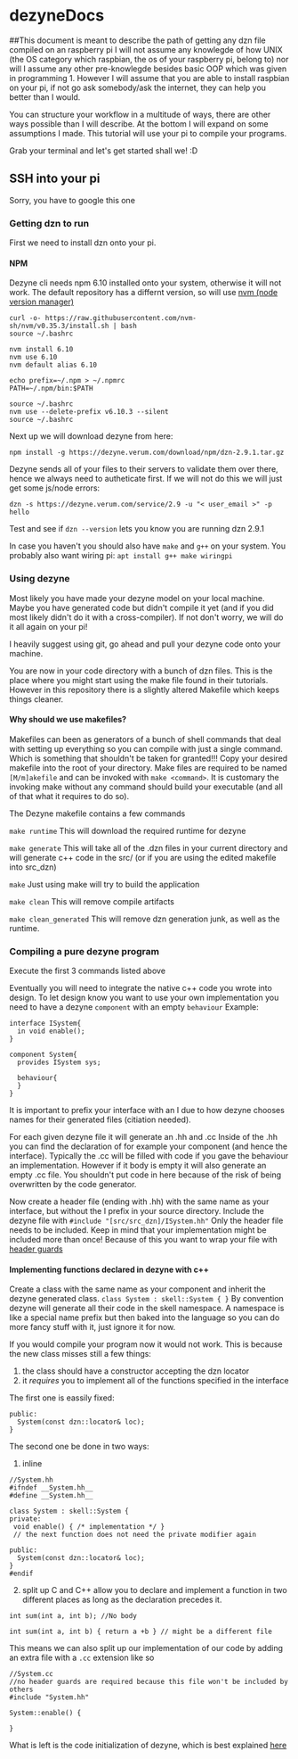 # dezyneDocs

##This document is meant to describe the path of getting any dzn file compiled on an raspberry pi
I will not assume any knowlegde of how UNIX (the OS category which raspbian, the os of your raspberry pi, belong to)
nor will I assume any other pre-knowlegde besides basic OOP which was given in programming 1.
However I will assume that you are able to install raspbian on your pi, if not go ask somebody/ask the internet, they can help you better
than I would. 

You can structure your workflow in a multitude of ways, there are other ways possible than I will describe.
At the bottom I will expand on some assumptions I made.
This tutorial will use your pi to compile your programs. 

Grab your terminal and let's get started shall we! :D 

## SSH into your pi
Sorry, you have to google this one

### Getting dzn to run

First we need to install dzn onto your pi. 

#### NPM 
Dezyne cli needs npm 6.10 installed onto your system, otherwise it will not work.
The default repository has a differnt version, so will use [nvm (node version manager)](https://github.com/nvm-sh/nvm)
```
curl -o- https://raw.githubusercontent.com/nvm-sh/nvm/v0.35.3/install.sh | bash
source ~/.bashrc

nvm install 6.10
nvm use 6.10
nvm default alias 6.10

echo prefix=~/.npm > ~/.npmrc
PATH=~/.npm/bin:$PATH

source ~/.bashrc
nvm use --delete-prefix v6.10.3 --silent
source ~/.bashrc
```

Next up we will download dezyne from here:
```
npm install -g https://dezyne.verum.com/download/npm/dzn-2.9.1.tar.gz
```

Dezyne sends all of your files to their servers to validate them over there, hence we always need to autheticate first.
If we will not do this we will just get some js/node errors:


```
dzn -s https://dezyne.verum.com/service/2.9 -u "< user_email >" -p hello
```

Test and see if ```dzn --version``` lets you know you are running dzn 2.9.1


In case you haven't you should also have ```make``` and ```g++``` on your system. You probably also want wiring pi:  ```apt install g++ make wiringpi```
 
### Using dezyne

Most likely you have made your dezyne model on your local machine. 
Maybe you have generated code but didn't compile it yet (and if you did most likely didn't do it with a cross-compiler).
If not don't worry, we will do it all again on your pi!

I heavily suggest using git, go ahead and pull your dezyne code onto your machine.

You are now in your code directory with a bunch of dzn files.
This is the place where you might start using the make file found in their tutorials. However in this repository there is a slightly
altered Makefile which keeps things cleaner.

#### Why should we use makefiles?
Makefiles can been as generators of a bunch of shell commands that deal with setting up everything so you can compile with just a single command. Which is something that shouldn't be taken for granted!!! Copy your desired makefile into the root of your directory. Make files are required to be named ```[M/m]akefile``` and can be invoked with ```make <command>```. It is customary the invoking make without any command should build your executable (and all of that what it requires to do so).

The Dezyne makefile contains a few commands

```make runtime```
This will download the required runtime for dezyne

```make generate```
This will take all of the .dzn files in your current directory and will generate c++ code in the src/ (or if you are using the edited makefile into src_dzn)

```make```
Just using make will try to build the application

```make clean```
This will remove compile artifacts

```make clean_generated```
This will remove dzn generation junk, as well as the runtime.


### Compiling a pure dezyne program
Execute the first 3 commands listed above

Eventually you will need to integrate the native c++ code you wrote into design. 
To let design know you want to use your own implementation you need to have a dezyne ```component``` with an empty ```behaviour```
Example:
```
interface ISystem{
  in void enable();
}

component System{
  provides ISystem sys;
  
  behaviour{
  }
}
```
It is important to prefix your interface with an I due to how dezyne chooses names for their generated files (citiation needed).

For each given dezyne file it will generate an <name>.hh and <name>.cc
Inside of the .hh you can find the declaration of for example your component (and hence the interface).
Typically the .cc will be filled with code if you gave the behaviour an implementation. However if it body is empty
 it will also generate an empty .cc file. You shouldn't put code in here because of the risk of being overwritten by the code generator.


Now create a header file (ending with .hh) with the same name as your interface, but without the I prefix in your source directory.
Include the dezyne file with ```#include "[src/src_dzn]/ISystem.hh"```
Only the header file needs to be included. Keep in mind that your implementation might be included more than once!
Because of this you want to wrap your file with [header guards](https://stackoverflow.com/a/4767305/8668536) 

#### Implementing functions declared in dezyne with c++

Create a class with the same name as your component and inherit the dezyne generated class.
``` class System : skell::System { } ``` 
By convention dezyne will generate all their code in the skell namespace. A namespace is like a special name prefix but then baked into the language so you can do more fancy stuff with it, just ignore it for now.

If you would compile your program now it would not work. 
This is because the new class misses still a few things:
1. the class should have a constructor accepting the dzn locator 
2. it *requires* you to implement all of the functions specified in the interface

The first one is eassily fixed:
``` class System : skell::System { 
public:
  System(const dzn::locator& loc); 
} 
``` 
The second one be done in two ways:

1. inline
```
//System.hh
#ifndef __System.hh__
#define __System.hh__

class System : skell::System { 
private:
 void enable() { /* implementation */ } 
 // the next function does not need the private modifier again

public:
  System(const dzn::locator& loc); 
} 
#endif
``` 

2. split up
C and C++ allow you to declare and implement a function in two different places as long as the declaration precedes it.
```
int sum(int a, int b); //No body

int sum(int a, int b) { return a +b } // might be a different file
```
This means we can also split up our implementation of our code by adding an extra file with a ```.cc``` extension like so

```
//System.cc
//no header guards are required because this file won't be included by others
#include "System.hh"

System::enable() {

}
```


What is left is the code initialization of dezyne, which is best explained [here](https://www.verum.com/dzndoc/tutorials-code-integration-tutorial-expanding-the-alarmsystem/)

